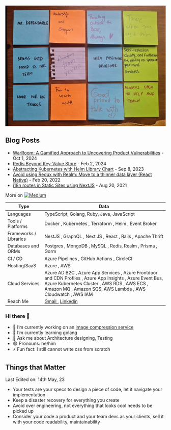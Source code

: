 ![TeamReview](assets/TeamReview.jpg)


## Blog Posts

- [WarRoom: A Gamified Approach to Uncovering Product Vulnerabilities](https://medium.com/@mukarram_ali/warroom-a-gamified-approach-to-uncovering-product-vulnerabilities-9858f957e039) - Oct 1, 2024
- [Redis Beyond Key-Value Store](https://medium.com/schmiedeone/redis-beyond-key-value-store-b9f7c636be98) - Feb 2, 2024
- [Abstracting Kubernetes with Helm Library Chart](https://medium.com/schmiedeone/abstracting-kubernetes-with-helm-library-chart-4da85c3be8f5) - Sep 8, 2023
- [Avoid using Redux with Realm: Move to a thinner data layer (React Native)](https://medium.com/schmiedeone/avoid-using-redux-with-realm-move-to-a-thinner-data-layer-react-native-8e80cc7b07b3) - Feb 20, 2022
- [i18n routes in Static Sites using NextJS](https://medium.com/schmiedeone/i18n-routes-in-static-sites-using-nextjs-b6a547477bb1) - Aug 20, 2021

More on [![Medium](https://img.shields.io/badge/Medium-12100E?style=flat&logo=medium&logoColor=white)](https://medium.com/@mukarram_ali)

| Type               | Data |
| ---------------------- | ---------------------------------------------------------------------------------------------------------------------------------------------------------------------------------------------------------------------------------------------------------------------------------------------------------------------------------------------------------------------------------------------------------------------------------------------------------------------------------------------------------------------------------------------------------------------------------------------------------------------------------------------------------------------------------------------------------------------------------------------------------------------------------------------------------------------------------------------------------------------------------------------------------------------------------------------------------------------------------------------------------------------------------------------------------------------------------------------------------------------------------------------------------------------------------------------------------------------------------------------------------------------------------------------------------------------------------------------------------------------------------------------------------------------------------------------------------------------------------------------------------------------------------------------------------------------------------------------------------------------------------------------------------------------------------------------------------------------------------------------------------------------------------------------------------------------------------------------------------------------------------------------------------------------------------------------------------------------------------------------------------------------------------------------------------------------------------------------------------------------------------------------------------------------------------------------------------------------------------------------------------------------------------------------------------------------------------------------------------------------------------------------------------------------- |
| Languages              | TypeScript, Golang, Ruby, Java, JavaScript |
| Tools / Platforms      | Docker , Kubernetes , Terraform , Helm  , Event Broker |
| Frameworks / Libraries | NestJS  , GraphQL , Next JS , React , Rails , Apache Thrift |
| Databases and ORMs     | Postgres , MongoDB , MySQL , Redis, Realm , Prisma , Gorm |
| CI / CD                | Azure Pipelines , GitHub Actions , CircleCI |
| Hosting/SaaS           | Azure , AWS |
| Cloud Services         | Azure AD B2C , Azure App Services , Azure Frontdoor and CDN Profiles , Azure App Insights , Azure Event Bus, Azure Kubernetes Cluster , AWS RDS , AWS ECS , Amazon MQ , Amazon SQS, AWS Lambda , AWS Cloudwatch , AWS IAM |
| Reach Me               | [Gmail ](mailto:mukarram.ali89@gmail.com), [Linkedin](https://www.linkedin.com/in/mukkuali/) |

### Hi there 👋

- 🔭 I’m currently working on an [image compression service](https://github.com/mukarramali/imagestack)
- 🌱 I’m currently learning golang
- 💬 Ask me about Architecture designing, Testing
- 😄 Pronouns: he/him
- ⚡ Fun fact: I still cannot write css from scratch

## Things that Matter
Last Edited on: 14th May, 23

- Your tests are your specs to design a piece of code, let it navigate your implementation
- Keep a disaster recovery for everything you create
- Avoid over engineering, not everything that looks cool needs to be picked up
- Consider your code a product and your team devs as your clients, sell it with your code readability, maintainability
